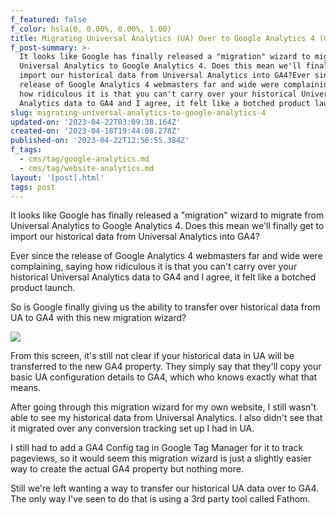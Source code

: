 ```yaml
---
f_featured: false
f_color: hsla(0, 0.00%, 0.00%, 1.00)
title: Migrating Universal Analytics (UA) Over to Google Analytics 4 (GA4)
f_post-summary: >-
  It looks like Google has finally released a "migration" wizard to migrate from
  Universal Analytics to Google Analytics 4. Does this mean we'll finally get to
  import our historical data from Universal Analytics into GA4?Ever since the
  release of Google Analytics 4 webmasters far and wide were complaining, saying
  how ridiculous it is that you can't carry over your historical Universal
  Analytics data to GA4 and I agree, it felt like a botched product launch.
slug: migrating-universal-analytics-to-google-analytics-4
updated-on: '2023-04-22T03:09:38.164Z'
created-on: '2023-04-18T19:44:08.278Z'
published-on: '2023-04-22T12:56:55.384Z'
f_tags:
  - cms/tag/google-analytics.md
  - cms/tag/website-analytics.md
layout: '[post].html'
tags: post
---
```


It looks like Google has finally released a "migration" wizard to migrate from Universal Analytics to Google Analytics 4. Does this mean we'll finally get to import our historical data from Universal Analytics into GA4?

Ever since the release of Google Analytics 4 webmasters far and wide were complaining, saying how ridiculous it is that you can't carry over your historical Universal Analytics data to GA4 and I agree, it felt like a botched product launch.

So is Google finally giving us the ability to transfer over historical data from UA to GA4 with this new migration wizard?

![](https://uploads-ssl.webflow.com/643ef3037ed557253b9bbcfe/64434fa7e3bef69fe5bda033_New-Project--16-.jpeg)

From this screen, it's still not clear if your historical data in UA will be transferred to the new GA4 property. They simply say that they'll copy your basic UA configuration details to GA4, which who knows exactly what that means.

After going through this migration wizard for my own website, I still wasn't able to see my historical data from Universal Analytics. I also didn't see that it migrated over any conversion tracking set up I had in UA.

I still had to add a GA4 Config tag in Google Tag Manager for it to track pageviews, so it would seem this migration wizard is just a slightly easier way to create the actual GA4 property but nothing more.

Still we're left wanting a way to transfer our historical UA data over to GA4. The only way I've seen to do that is using a 3rd party tool called Fathom.

‍
-
